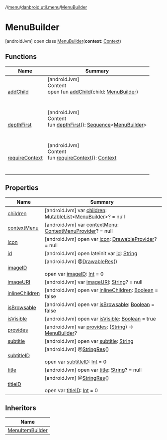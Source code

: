 //[menu](../../../index.md)/[danbroid.util.menu](../index.md)/[MenuBuilder](index.md)



# MenuBuilder  
 [androidJvm] open class [MenuBuilder](index.md)(**context**: [Context](https://developer.android.com/reference/kotlin/android/content/Context.html))   


## Functions  
  
|  Name |  Summary | 
|---|---|
| <a name="danbroid.util.menu/MenuBuilder/addChild/#danbroid.util.menu.MenuBuilder/PointingToDeclaration/"></a>[addChild](add-child.md)| <a name="danbroid.util.menu/MenuBuilder/addChild/#danbroid.util.menu.MenuBuilder/PointingToDeclaration/"></a>[androidJvm]  <br>Content  <br>open fun [addChild](add-child.md)(child: [MenuBuilder](index.md))  <br><br><br>|
| <a name="danbroid.util.menu/MenuBuilder/depthFirst/#/PointingToDeclaration/"></a>[depthFirst](depth-first.md)| <a name="danbroid.util.menu/MenuBuilder/depthFirst/#/PointingToDeclaration/"></a>[androidJvm]  <br>Content  <br>fun [depthFirst](depth-first.md)(): [Sequence](https://kotlinlang.org/api/latest/jvm/stdlib/kotlin.sequences/-sequence/index.html)<[MenuBuilder](index.md)>  <br><br><br>|
| <a name="danbroid.util.menu/MenuBuilder/requireContext/#/PointingToDeclaration/"></a>[requireContext](require-context.md)| <a name="danbroid.util.menu/MenuBuilder/requireContext/#/PointingToDeclaration/"></a>[androidJvm]  <br>Content  <br>fun [requireContext](require-context.md)(): [Context](https://developer.android.com/reference/kotlin/android/content/Context.html)  <br><br><br>|


## Properties  
  
|  Name |  Summary | 
|---|---|
| <a name="danbroid.util.menu/MenuBuilder/children/#/PointingToDeclaration/"></a>[children](children.md)| <a name="danbroid.util.menu/MenuBuilder/children/#/PointingToDeclaration/"></a> [androidJvm] var [children](children.md): [MutableList](https://kotlinlang.org/api/latest/jvm/stdlib/kotlin.collections/-mutable-list/index.html)<[MenuBuilder](index.md)>? = null   <br>|
| <a name="danbroid.util.menu/MenuBuilder/contextMenu/#/PointingToDeclaration/"></a>[contextMenu](context-menu.md)| <a name="danbroid.util.menu/MenuBuilder/contextMenu/#/PointingToDeclaration/"></a> [androidJvm] var [contextMenu](context-menu.md): [ContextMenuProvider](../index.md#%5Bdanbroid.util.menu%2FContextMenuProvider%2F%2F%2FPointingToDeclaration%2F%5D%2FClasslikes%2F-1984953034)? = null   <br>|
| <a name="danbroid.util.menu/MenuBuilder/icon/#/PointingToDeclaration/"></a>[icon](icon.md)| <a name="danbroid.util.menu/MenuBuilder/icon/#/PointingToDeclaration/"></a> [androidJvm] open var [icon](icon.md): [DrawableProvider](../index.md#%5Bdanbroid.util.menu%2FDrawableProvider%2F%2F%2FPointingToDeclaration%2F%5D%2FClasslikes%2F-1984953034)? = null   <br>|
| <a name="danbroid.util.menu/MenuBuilder/id/#/PointingToDeclaration/"></a>[id](id.md)| <a name="danbroid.util.menu/MenuBuilder/id/#/PointingToDeclaration/"></a> [androidJvm] open lateinit var [id](id.md): [String](https://kotlinlang.org/api/latest/jvm/stdlib/kotlin/-string/index.html)   <br>|
| <a name="danbroid.util.menu/MenuBuilder/imageID/#/PointingToDeclaration/"></a>[imageID](image-i-d.md)| <a name="danbroid.util.menu/MenuBuilder/imageID/#/PointingToDeclaration/"></a> [androidJvm] @[DrawableRes](https://developer.android.com/reference/kotlin/androidx/annotation/DrawableRes.html)()  <br>  <br>open var [imageID](image-i-d.md): [Int](https://kotlinlang.org/api/latest/jvm/stdlib/kotlin/-int/index.html) = 0   <br>|
| <a name="danbroid.util.menu/MenuBuilder/imageURI/#/PointingToDeclaration/"></a>[imageURI](image-u-r-i.md)| <a name="danbroid.util.menu/MenuBuilder/imageURI/#/PointingToDeclaration/"></a> [androidJvm] var [imageURI](image-u-r-i.md): [String](https://kotlinlang.org/api/latest/jvm/stdlib/kotlin/-string/index.html)? = null   <br>|
| <a name="danbroid.util.menu/MenuBuilder/inlineChildren/#/PointingToDeclaration/"></a>[inlineChildren](inline-children.md)| <a name="danbroid.util.menu/MenuBuilder/inlineChildren/#/PointingToDeclaration/"></a> [androidJvm] open var [inlineChildren](inline-children.md): [Boolean](https://kotlinlang.org/api/latest/jvm/stdlib/kotlin/-boolean/index.html) = false   <br>|
| <a name="danbroid.util.menu/MenuBuilder/isBrowsable/#/PointingToDeclaration/"></a>[isBrowsable](is-browsable.md)| <a name="danbroid.util.menu/MenuBuilder/isBrowsable/#/PointingToDeclaration/"></a> [androidJvm] open var [isBrowsable](is-browsable.md): [Boolean](https://kotlinlang.org/api/latest/jvm/stdlib/kotlin/-boolean/index.html) = false   <br>|
| <a name="danbroid.util.menu/MenuBuilder/isVisible/#/PointingToDeclaration/"></a>[isVisible](is-visible.md)| <a name="danbroid.util.menu/MenuBuilder/isVisible/#/PointingToDeclaration/"></a> [androidJvm] open var [isVisible](is-visible.md): [Boolean](https://kotlinlang.org/api/latest/jvm/stdlib/kotlin/-boolean/index.html) = true   <br>|
| <a name="danbroid.util.menu/MenuBuilder/provides/#/PointingToDeclaration/"></a>[provides](provides.md)| <a name="danbroid.util.menu/MenuBuilder/provides/#/PointingToDeclaration/"></a> [androidJvm] var [provides](provides.md): ([String](https://kotlinlang.org/api/latest/jvm/stdlib/kotlin/-string/index.html)) -> [MenuBuilder](index.md)?   <br>|
| <a name="danbroid.util.menu/MenuBuilder/subtitle/#/PointingToDeclaration/"></a>[subtitle](subtitle.md)| <a name="danbroid.util.menu/MenuBuilder/subtitle/#/PointingToDeclaration/"></a> [androidJvm] open var [subtitle](subtitle.md): [String](https://kotlinlang.org/api/latest/jvm/stdlib/kotlin/-string/index.html)   <br>|
| <a name="danbroid.util.menu/MenuBuilder/subtitleID/#/PointingToDeclaration/"></a>[subtitleID](subtitle-i-d.md)| <a name="danbroid.util.menu/MenuBuilder/subtitleID/#/PointingToDeclaration/"></a> [androidJvm] @[StringRes](https://developer.android.com/reference/kotlin/androidx/annotation/StringRes.html)()  <br>  <br>open var [subtitleID](subtitle-i-d.md): [Int](https://kotlinlang.org/api/latest/jvm/stdlib/kotlin/-int/index.html) = 0   <br>|
| <a name="danbroid.util.menu/MenuBuilder/title/#/PointingToDeclaration/"></a>[title](title.md)| <a name="danbroid.util.menu/MenuBuilder/title/#/PointingToDeclaration/"></a> [androidJvm] open var [title](title.md): [String](https://kotlinlang.org/api/latest/jvm/stdlib/kotlin/-string/index.html)? = null   <br>|
| <a name="danbroid.util.menu/MenuBuilder/titleID/#/PointingToDeclaration/"></a>[titleID](title-i-d.md)| <a name="danbroid.util.menu/MenuBuilder/titleID/#/PointingToDeclaration/"></a> [androidJvm] @[StringRes](https://developer.android.com/reference/kotlin/androidx/annotation/StringRes.html)()  <br>  <br>open var [titleID](title-i-d.md): [Int](https://kotlinlang.org/api/latest/jvm/stdlib/kotlin/-int/index.html) = 0   <br>|


## Inheritors  
  
|  Name | 
|---|
| <a name="danbroid.util.menu/MenuItemBuilder///PointingToDeclaration/"></a>[MenuItemBuilder](../-menu-item-builder/index.md)|

